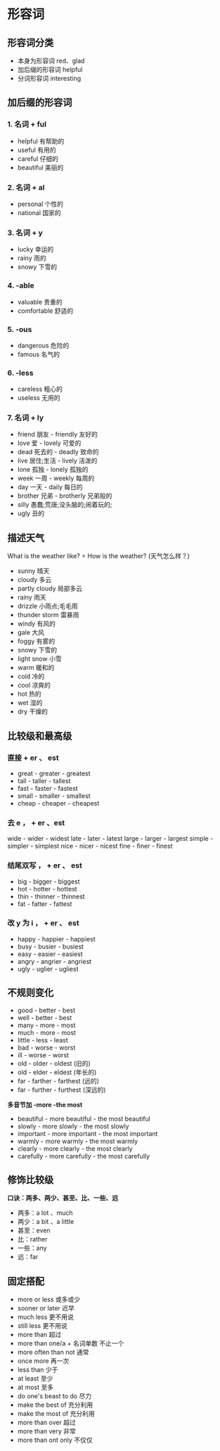 # 形容词

## 形容词分类

- 本身为形容词 red、glad
- 加后缀的形容词 helpful
- 分词形容词 interesting

## 加后缀的形容词

### 1. 名词 + ful

- helpful 有帮助的
- useful 有用的
- careful 仔细的
- beautiful 美丽的

### 2. 名词 + al

- personal 个性的
- national 国家的

### 3. 名词 + y

- lucky 幸运的
- rainy 雨的
- snowy 下雪的

### 4. -able

- valuable 贵重的
- comfortable 舒适的

### 5. -ous

- dangerous 危险的
- famous 名气的

### 6. -less

- careless 粗心的
- useless 无用的

### 7. 名词 + ly

- friend 朋友 - friendly 友好的
- love 爱 - lovely 可爱的
- dead 死去的 - deadly 致命的
- live 居住;生活 - lively 活泼的
- lone 孤独 - lonely 孤独的
- week 一周 - weekly 每周的
- day 一天 - daily 每日的
- brother 兄弟 - brotherly 兄弟般的
- silly 愚蠢;荒唐;没头脑的;闹着玩的;
- ugly 丑的

## 描述天气

What is the weather like? = How is the weather? (天气怎么样？)

- sunny 晴天
- cloudy 多云
- partly cloudy 局部多云
- rainy 雨天
- drizzle 小雨点;毛毛雨
- thunder storm 雷暴雨
- windy 有风的
- gale 大风
- foggy 有雾的
- snowy 下雪的
- light snow 小雪
- warm 暖和的
- cold 冷的
- cool 凉爽的
- hot 热的
- wet 湿的
- dry 干燥的

## 比较级和最高级

### 直接 + er 、 est

- great - greater - greatest
- tall - taller - tallest
- fast - faster - fastest
- small - smaller - smallest
- cheap - cheaper - cheapest

### 去 e ， + er 、est

wide - wider - widest
late - later - latest
large - larger - largest
simple - simpler - simplest
nice - nicer - nicest
fine - finer - finest

### 结尾双写 ， + er 、 est

- big - bigger - biggest
- hot - hotter - hottest
- thin - thinner - thinnest
- fat - fatter - fattest

### 改 y 为 i ， + er 、 est

- happy - happier - happiest
- busy - busier - busiest
- easy - easier - easiest
- angry - angrier - angriest
- ugly - uglier - ugliest

## 不规则变化

- good - better - best
- well - better - best
- many - more - most
- much - more - most
- little - less - least
- bad - worse - worst
- ill - worse - worst
- old - older - oldest (旧的)
- old - elder - eldest (年长的)
- far - farther - farthest (远的)
- far - further - furthest (深远的)

**多音节加 -more -the most**

- beautiful - more beautiful - the most beautiful
- slowly - more slowly - the most slowly
- important - more important - the most important
- warmly - more warmly - the most warmly
- clearly - more clearly - the most clearly
- carefully - more carefully - the most carefully

## 修饰比较级

**口诀：两多、两少、甚至、比、一些、远**

- 两多：a lot 、much
- 两少：a bit 、a little
- 甚至：even
- 比：rather
- 一些：any
- 远：far

## 固定搭配

- more or less 或多或少
- sooner or later 迟早
- much less 更不用说
- still less 更不用说
- more than 超过
- more than one/a + 名词单数 不止一个
- more often than not 通常
- once more 再一次
- less than 少于
- at least 至少
- at most 至多
- do one's beast to do 尽力
- make the best of 充分利用
- make the most of 充分利用
- more than over 超过
- more than very 非常
- more than ont only 不仅仅

